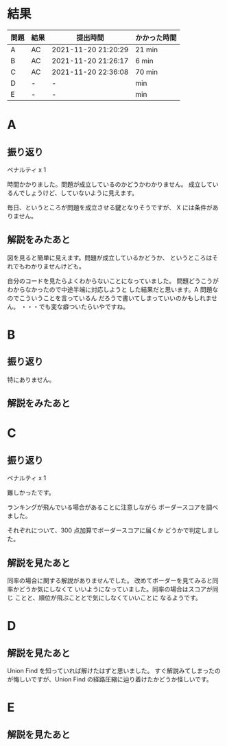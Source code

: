 # 結果

| 問題 | 結果 | 提出時間            | かかった時間 |
|------|------|---------------------|--------------|
| A    | AC   | 2021-11-20 21:20:29 | 21 min       |
| B    | AC   | 2021-11-20 21:26:17 | 6 min        |
| C    | AC   | 2021-11-20 22:36:08 | 70 min       |
| D    | -    | -                   |     min      |
| E    | -    | -                   |     min      |

# A

## 振り返り

ペナルティ x 1

時間かかりました。問題が成立しているのかどうかわかりません。
成立しているんでしょうけど、していないように見えます。

毎日、というところが問題を成立させる鍵となりそうですが、
X には条件がありません。

## 解説をみたあと

図を見ると簡単に見えます。問題が成立しているかどうか、
というところはそれでもわかりませんけども。

自分のコードを見たらよくわからないことになっていました。
問題どうこうがわからなかったので中途半端に対応しようと
した結果だと思います。A 問題なのでこういうことを言っているん
だろうで書いてしまっていいのかもしれません。
・・・でも変な癖ついたらいやですね。

# B

## 振り返り

特にありません。

## 解説をみたあと

# C

## 振り返り

ペナルティ x 1

難しかったです。

ランキングが飛んでいる場合があることに注意しながら
ボーダースコアを調べました。

それぞれについて、300 点加算でボーダースコアに届くか
どうかで判定しました。

## 解説を見たあと

同率の場合に関する解説がありませんでした。
改めてボーダーを見てみると同率かどうか気にしなくて
いいようになっていました。同率の場合はスコアが同じ
ことと、順位が飛ぶこととで気にしなくていいことに
なるようです。

# D

## 解説を見たあと

Union Find を知っていれば解けたはずと思いました。
すぐ解説みてしまったのが悔しいですが、Union Find
の経路圧縮に辿り着けたかどうか怪しいです。

# E

## 解説を見たあと
